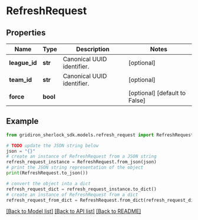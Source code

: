 # RefreshRequest


## Properties

Name | Type | Description | Notes
------------ | ------------- | ------------- | -------------
**league_id** | **str** | Canonical UUID identifier. | [optional] 
**team_id** | **str** | Canonical UUID identifier. | [optional] 
**force** | **bool** |  | [optional] [default to False]

## Example

```python
from gridiron_sherlock_sdk.models.refresh_request import RefreshRequest

# TODO update the JSON string below
json = "{}"
# create an instance of RefreshRequest from a JSON string
refresh_request_instance = RefreshRequest.from_json(json)
# print the JSON string representation of the object
print(RefreshRequest.to_json())

# convert the object into a dict
refresh_request_dict = refresh_request_instance.to_dict()
# create an instance of RefreshRequest from a dict
refresh_request_from_dict = RefreshRequest.from_dict(refresh_request_dict)
```
[[Back to Model list]](../README.md#documentation-for-models) [[Back to API list]](../README.md#documentation-for-api-endpoints) [[Back to README]](../README.md)


